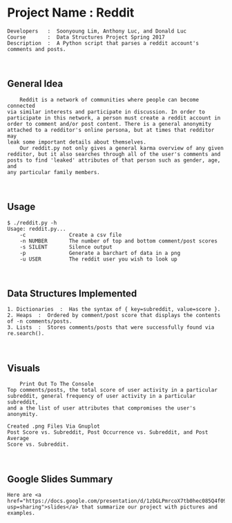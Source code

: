 # Project Name  :  Reddit
    Developers   :  Soonyoung Lim, Anthony Luc, and Donald Luc
    Course       :  Data Structures Project Spring 2017 
    Description  :  A Python script that parses a reddit account's comments and posts.
&nbsp;
&nbsp;
## General Idea
        Reddit is a network of communities where people can become connected
    via similar interests and participate in discussion. In order to
    participate in this network, a person must create a reddit account in
    order to comment and/or post content. There is a general anonymity
    attached to a redditor's online persona, but at times that redditor may
    leak some important details about themselves.
        Our reddit.py not only gives a general karma overview of any given
    redditor, but it also searches through all of the user's comments and
    posts to find 'leaked' attributes of that person such as gender, age, and
    any particular family members.
&nbsp;
&nbsp;
## Usage
```console
$ ./reddit.py -h
Usage: reddit.py...
    -c              Create a csv file
    -n NUMBER       The number of top and bottom comment/post scores
    -s SILENT       Silence output
    -p              Generate a barchart of data in a png
    -u USER         The reddit user you wish to look up
```
&nbsp;
&nbsp;
## Data Structures Implemented
    1. Dictionaries  :  Has the syntax of { key=subreddit, value=score }.
    2. Heaps  :  Ordered by comment/post score that displays the contents of -n comments/posts.
    3. Lists  :  Stores comments/posts that were successfully found via re.search().
&nbsp;
&nbsp;
## Visuals
        Print Out To The Console
    Top comments/posts, the total score of user activity in a particular
    subreddit, general frequency of user activity in a particular subreddit,
    and a the list of user attributes that compromises the user's anonymity.
    
    Created .png Files Via Gnuplot
    Post Score vs. Subreddit, Post Occurrence vs. Subreddit, and Post Average
    Score vs. Subreddit.
&nbsp;
&nbsp;
## Google Slides Summary 
    Here are <a href="https://docs.google.com/presentation/d/1zbGLPmrcoX7tb0hec085Q4f09u6IRfYZ7Oe_VmhT3Yo/edit?usp=sharing">slides</a> that summarize our project with pictures and examples.
